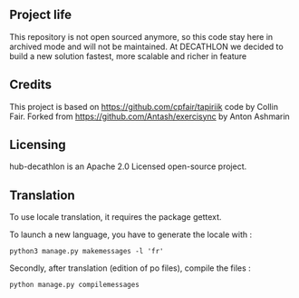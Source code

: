 ## Project life

This repository is not open sourced anymore, so this code stay here in archived mode and will not be maintained.
At DECATHLON we decided to build a new solution fastest, more scalable and richer in feature


## Credits
This project is based on https://github.com/cpfair/tapiriik code by Collin Fair.
Forked from https://github.com/Antash/exercisync by Anton Ashmarin

## Licensing
hub-decathlon is an Apache 2.0 Licensed open-source project.

## Translation
To use locale translation, it requires the package gettext.

To launch a new language, you have to generate the locale with : 
```
python3 manage.py makemessages -l 'fr'
```



Secondly, after translation (edition of po files), compile the files : 
```
python manage.py compilemessages
```

